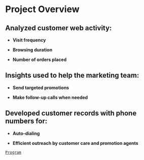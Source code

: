 # Project Overview

## Analyzed customer web activity:

- **Visit frequency**

- **Browsing duration**

- **Number of orders placed**

## Insights used to help the marketing team:

- **Send targeted promotions**

- **Make follow-up calls when needed**

## Developed customer records with phone numbers for:

- **Auto-dialing**

- **Efficient outreach by customer care and promotion agents**

[`Program`](customerweb_Activity_records.ipynb)
